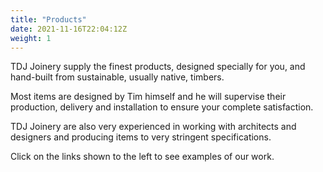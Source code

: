 ```yaml
---
title: "Products"
date: 2021-11-16T22:04:12Z
weight: 1
---
```

TDJ Joinery supply the finest products, designed specially for you, and hand-built from sustainable, usually native, timbers.

Most items are designed by Tim himself and he will supervise their production, delivery and installation to ensure your complete satisfaction.

TDJ Joinery are also very experienced in working with architects and designers and producing items to very stringent specifications.

Click on the links shown to the left to see examples of our work.

